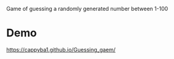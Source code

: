 Game of guessing a randomly generated number between 1-100

# Demo
https://cappyba1.github.io/Guessing_gaem/
